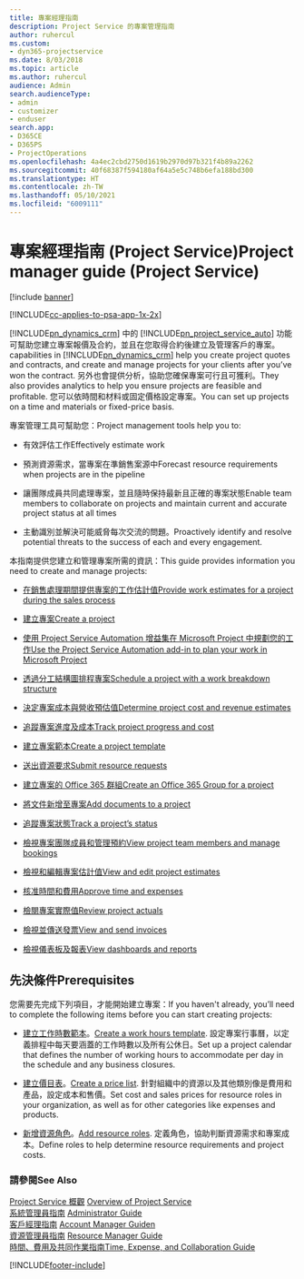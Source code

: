 ```yaml
---
title: 專案經理指南
description: Project Service 的專案管理指南
author: ruhercul
ms.custom:
- dyn365-projectservice
ms.date: 8/03/2018
ms.topic: article
ms.author: ruhercul
audience: Admin
search.audienceType:
- admin
- customizer
- enduser
search.app:
- D365CE
- D365PS
- ProjectOperations
ms.openlocfilehash: 4a4ec2cbd2750d1619b2970d97b321f4b89a2262
ms.sourcegitcommit: 40f68387f594180af64a5e5c748b6efa188bd300
ms.translationtype: HT
ms.contentlocale: zh-TW
ms.lasthandoff: 05/10/2021
ms.locfileid: "6009111"
---
```

# <a name="project-manager-guide-project-service"></a><span data-ttu-id="182df-103">專案經理指南 (Project Service)</span><span class="sxs-lookup"><span data-stu-id="182df-103">Project manager guide (Project Service)</span></span>

[!include [banner](../includes/psa-now-project-operations.md)]

[!INCLUDE[cc-applies-to-psa-app-1x-2x](../includes/cc-applies-to-psa-app-1x-2x.md)]

[!INCLUDE[pn_dynamics_crm](../includes/pn-dynamics-crm.md)] <span data-ttu-id="182df-104">中的 [!INCLUDE[pn_project_service_auto](../includes/pn-project-service-auto.md)] 功能可幫助您建立專案報價及合約，並且在您取得合約後建立及管理客戶的專案。</span><span class="sxs-lookup"><span data-stu-id="182df-104">capabilities in [!INCLUDE[pn_dynamics_crm](../includes/pn-dynamics-crm.md)] help you create project quotes and contracts, and create and manage projects for your clients after you’ve won the contract.</span></span> <span data-ttu-id="182df-105">另外也會提供分析，協助您確保專案可行且可獲利。</span><span class="sxs-lookup"><span data-stu-id="182df-105">They also provides analytics to help you ensure projects are feasible and profitable.</span></span> <span data-ttu-id="182df-106">您可以依時間和材料或固定價格設定專案。</span><span class="sxs-lookup"><span data-stu-id="182df-106">You can set up projects on a time and materials or fixed-price basis.</span></span>  
  
 <span data-ttu-id="182df-107">專案管理工具可幫助您：</span><span class="sxs-lookup"><span data-stu-id="182df-107">Project management tools help you to:</span></span>  
  
-   <span data-ttu-id="182df-108">有效評估工作</span><span class="sxs-lookup"><span data-stu-id="182df-108">Effectively estimate work</span></span>  
  
-   <span data-ttu-id="182df-109">預測資源需求，當專案在準銷售案源中</span><span class="sxs-lookup"><span data-stu-id="182df-109">Forecast resource requirements when projects are in the pipeline</span></span>  
  
-   <span data-ttu-id="182df-110">讓團隊成員共同處理專案，並且隨時保持最新且正確的專案狀態</span><span class="sxs-lookup"><span data-stu-id="182df-110">Enable team members to collaborate on projects and maintain current and accurate project status at all times</span></span>  
  
-   <span data-ttu-id="182df-111">主動識別並解決可能威脅每次交流的問題。</span><span class="sxs-lookup"><span data-stu-id="182df-111">Proactively identify and resolve potential threats to the success of each and every engagement.</span></span>  
  
<span data-ttu-id="182df-112">本指南提供您建立和管理專案所需的資訊：</span><span class="sxs-lookup"><span data-stu-id="182df-112">This guide provides information you need to create and manage projects:</span></span>  
  
-   [<span data-ttu-id="182df-113">在銷售處理期間提供專案的工作估計值</span><span class="sxs-lookup"><span data-stu-id="182df-113">Provide work estimates for a project during the sales process</span></span>](../psa/provide-estimates-project-during-sales-process.md)  
  
-   [<span data-ttu-id="182df-114">建立專案</span><span class="sxs-lookup"><span data-stu-id="182df-114">Create a project</span></span>](../psa/create-project.md)  
  
-   [<span data-ttu-id="182df-115">使用 Project Service Automation 增益集在 Microsoft Project 中規劃您的工作</span><span class="sxs-lookup"><span data-stu-id="182df-115">Use the Project Service Automation add-in to plan your work in Microsoft Project</span></span>](../psa/add-plan-work-microsoft-project.md)  
  
-   [<span data-ttu-id="182df-116">透過分工結構圖排程專案</span><span class="sxs-lookup"><span data-stu-id="182df-116">Schedule a project with a work breakdown structure</span></span>](../psa/schedule-project-work-breakdown-structure.md)  
  
-   [<span data-ttu-id="182df-117">決定專案成本與營收預估值</span><span class="sxs-lookup"><span data-stu-id="182df-117">Determine project cost and revenue estimates</span></span>](../psa/determine-project-cost-revenue-estimates.md)  
  
-   [<span data-ttu-id="182df-118">追蹤專案進度及成本</span><span class="sxs-lookup"><span data-stu-id="182df-118">Track project progress and cost</span></span>](../psa/track-project-progress-cost.md)  
  
-   [<span data-ttu-id="182df-119">建立專案範本</span><span class="sxs-lookup"><span data-stu-id="182df-119">Create a project template</span></span>](../psa/create-project-template.md)  
  
-   [<span data-ttu-id="182df-120">送出資源要求</span><span class="sxs-lookup"><span data-stu-id="182df-120">Submit resource requests</span></span>](../psa/submit-resource-requests.md)  
  
-   [<span data-ttu-id="182df-121">建立專案的 Office 365 群組</span><span class="sxs-lookup"><span data-stu-id="182df-121">Create an Office 365 Group for a project</span></span>](../psa/create-office-365-group-project.md)  
  
-   [<span data-ttu-id="182df-122">將文件新增至專案</span><span class="sxs-lookup"><span data-stu-id="182df-122">Add documents to a project</span></span>](../psa/add-documents-project.md)  
  
-   [<span data-ttu-id="182df-123">追蹤專案狀態</span><span class="sxs-lookup"><span data-stu-id="182df-123">Track a project’s status</span></span>](../psa/track-project-status.md)  
  
-   [<span data-ttu-id="182df-124">檢視專案團隊成員和管理預約</span><span class="sxs-lookup"><span data-stu-id="182df-124">View project team members and manage bookings</span></span>](../psa/view-project-team-members-manage-bookings.md)  
  
-   [<span data-ttu-id="182df-125">檢視和編輯專案估計值</span><span class="sxs-lookup"><span data-stu-id="182df-125">View and edit project estimates</span></span>](../psa/view-edit-project-estimates.md)  
  
-   [<span data-ttu-id="182df-126">核准時間和費用</span><span class="sxs-lookup"><span data-stu-id="182df-126">Approve time and expenses</span></span>](../psa/approve-time-expenses.md)  
  
-   [<span data-ttu-id="182df-127">檢閱專案實際值</span><span class="sxs-lookup"><span data-stu-id="182df-127">Review project actuals</span></span>](../psa/review-project-actuals.md)  
  
-   [<span data-ttu-id="182df-128">檢視並傳送發票</span><span class="sxs-lookup"><span data-stu-id="182df-128">View and send invoices</span></span>](../psa/view-send-invoices.md)  
  
-   [<span data-ttu-id="182df-129">檢視儀表板及報表</span><span class="sxs-lookup"><span data-stu-id="182df-129">View dashboards and reports</span></span>](../psa/view-dashboards-reports.md)  
  
## <a name="prerequisites"></a><span data-ttu-id="182df-130">先決條件</span><span class="sxs-lookup"><span data-stu-id="182df-130">Prerequisites</span></span>  
 <span data-ttu-id="182df-131">您需要先完成下列項目，才能開始建立專案：</span><span class="sxs-lookup"><span data-stu-id="182df-131">If you haven't already, you’ll need to complete the following items before you can start creating projects:</span></span>  
  
-   <span data-ttu-id="182df-132">[建立工作時數範本](../psa/create-work-hours-template.md)。</span><span class="sxs-lookup"><span data-stu-id="182df-132">[Create a work hours template](../psa/create-work-hours-template.md).</span></span> <span data-ttu-id="182df-133">設定專案行事曆，以定義排程中每天要涵蓋的工作時數以及所有公休日。</span><span class="sxs-lookup"><span data-stu-id="182df-133">Set up a project calendar that defines the number of working hours to accommodate per day in the schedule and any business closures.</span></span>  
  
-   <span data-ttu-id="182df-134">[建立價目表](../psa/create-price-list.md)。</span><span class="sxs-lookup"><span data-stu-id="182df-134">[Create a price list](../psa/create-price-list.md).</span></span> <span data-ttu-id="182df-135">針對組織中的資源以及其他類別像是費用和產品，設定成本和售價。</span><span class="sxs-lookup"><span data-stu-id="182df-135">Set cost and sales prices for resource roles in your organization, as well as for other categories like expenses and products.</span></span>  
  
-   <span data-ttu-id="182df-136">[新增資源角色](../psa/add-resource-roles.md)。</span><span class="sxs-lookup"><span data-stu-id="182df-136">[Add resource roles](../psa/add-resource-roles.md).</span></span> <span data-ttu-id="182df-137">定義角色，協助判斷資源需求和專案成本。</span><span class="sxs-lookup"><span data-stu-id="182df-137">Define roles to help determine resource requirements and project costs.</span></span>  
  
### <a name="see-also"></a><span data-ttu-id="182df-138">請參閱</span><span class="sxs-lookup"><span data-stu-id="182df-138">See Also</span></span>  
 <span data-ttu-id="182df-139">[Project Service 概觀](../psa/overview.md) </span><span class="sxs-lookup"><span data-stu-id="182df-139">[Overview of Project Service](../psa/overview.md) </span></span>  
 <span data-ttu-id="182df-140">[系統管理員指南](../psa/admin-guide.md) </span><span class="sxs-lookup"><span data-stu-id="182df-140">[Administrator Guide](../psa/admin-guide.md) </span></span>  
 <span data-ttu-id="182df-141">[客戶經理指南](../psa/account-manager-guide.md) </span><span class="sxs-lookup"><span data-stu-id="182df-141">[Account Manager Guiden](../psa/account-manager-guide.md) </span></span>  
 <span data-ttu-id="182df-142">[資源管理員指南](../psa/resource-manager-guide.md) </span><span class="sxs-lookup"><span data-stu-id="182df-142">[Resource Manager Guide](../psa/resource-manager-guide.md) </span></span>  
 [<span data-ttu-id="182df-143">時間、費用及共同作業指南</span><span class="sxs-lookup"><span data-stu-id="182df-143">Time, Expense, and Collaboration Guide</span></span>](../psa/time-expense-collaboration-guide.md)



[!INCLUDE[footer-include](../includes/footer-banner.md)]